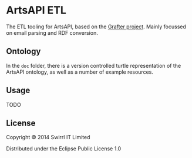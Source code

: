 # ArtsAPI ETL

The ETL tooling for ArtsAPI, based on the [Grafter project](http://grafter.org). Mainly focussed on email parsing and RDF conversion. 

## Ontology

In the `doc` folder, there is a version controlled turtle representation of the ArtsAPI ontology, as well as a number of example resources.

## Usage

TODO

## License

Copyright © 2014 Swirrl IT Limited

Distributed under the Eclipse Public License 1.0
